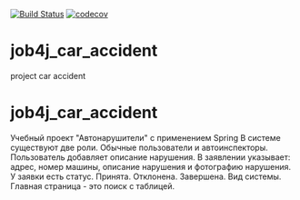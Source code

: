 [![Build Status](https://travis-ci.org/MerkurevSergei/job4j_car_accident.svg?branch=main)](https://travis-ci.org/MerkurevSergei/job4j_car_accident)
[![codecov](https://codecov.io/gh/MerkurevSergei/job4j_car_accident/branch/main/graph/badge.svg?token=9M1LXUM6ET)](https://codecov.io/gh/MerkurevSergei/job4j_car_accident)
# job4j_car_accident
project car accident

# job4j_car_accident
Учебный проект "Автонарушители" с применением Spring
В системе существуют две роли. Обычные пользователи и автоинспекторы.
Пользователь добавляет описание нарушения. 
В заявлении указывает: адрес, номер машины, описание нарушения и фотографию нарушения.
У заявки есть статус. Принята. Отклонена. Завершена.
Вид системы. Главная страница - это поиск с таблицей.